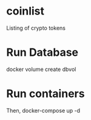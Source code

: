 # coinlist
Listing of crypto tokens

# Run Database
docker volume create dbvol

# Run containers
Then, docker-compose up -d
